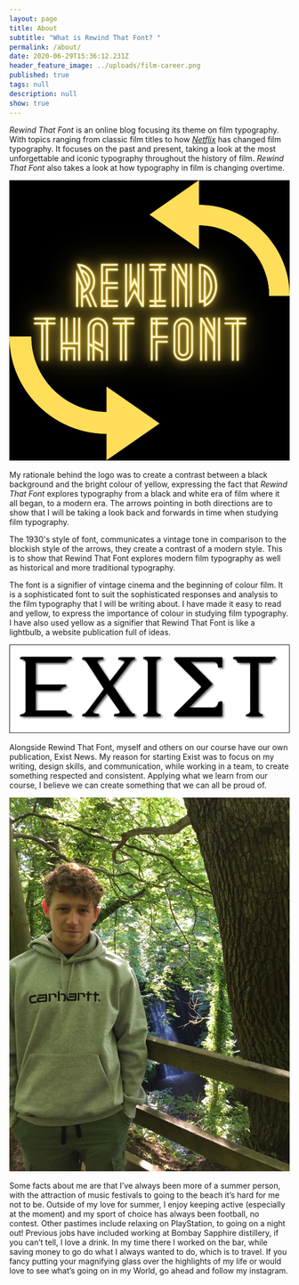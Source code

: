 ```yaml
---
layout: page
title: About
subtitle: "What is Rewind That Font? "
permalink: /about/
date: 2020-06-29T15:36:12.231Z
header_feature_image: ../uploads/film-career.png
published: true
tags: null
description: null
show: true
---
```

*Rewind That Font* is an online blog focusing its theme on film typography. With topics ranging from classic film titles to how *[Netflix](https://www.netflix.com/gb/)* has changed film typography. It focuses on the past and present, taking a look at the most unforgettable and iconic typography throughout the history of film. *Rewind That Font* also takes a look at how typography in film is changing overtime.

![](../uploads/rewind-that-font.png)

My rationale behind the logo was to create a contrast between a black background and the bright colour of yellow, expressing the fact that *Rewind That Font* explores typography from a black and white era of film where it all began, to a modern era. The arrows pointing in both directions are to show that I will be taking a look back and forwards in time when studying film typography. 

The 1930's style of font, communicates a vintage tone in comparison to the blockish style of the arrows, they create a contrast of a modern style. This is to show that Rewind That Font explores modern film typography as well as historical and more traditional typography.

The font is a signifier of vintage cinema and the beginning of colour film. It is a sophisticated font to suit the sophisticated responses and analysis to the film typography that I will be writing about. I have made it easy to read and yellow, to express the importance of colour in studying film typography. I have also used yellow as a signifier that Rewind That Font is like a lightbulb, a website publication full of ideas.

![](../uploads/logo-draft.png)

Alongside Rewind That Font, myself and others on our course have our own publication, Exist News. My reason for starting Exist was to focus on my writing, design skills, and communication, while working in a team, to create something respected and consistent. Applying what we learn from our course, I believe we can create something that we can all be proud of. 

![](../uploads/88dfe386-63b6-4571-9039-de98e1df795c.jpeg)

Some facts about me are that I’ve always been more of a summer person, with the attraction of music festivals to going to the beach it’s hard for me not to be. Outside of my love for summer, I enjoy keeping active (especially at the moment) and my sport of choice has always been football, no contest. Other pastimes include relaxing on PlayStation, to going on a night out! Previous jobs have included working at Bombay Sapphire distillery, if you can’t tell, I love a drink. In my time there I worked on the bar, while saving money to go do what I always wanted to do, which is to travel. If you fancy putting your magnifying glass over the highlights of my life or would love to see what’s going on in my World, go ahead and follow my instagram.